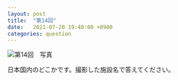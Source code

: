 ```yaml
---
layout: post
title:  "第14回"
date:   2021-07-20 19:40:00 +0900
categories: question
---
```


![第14回　写真](/kokodoko/images/q14.jpg)

日本国内のどこかです。撮影した施設名で答えてください。
